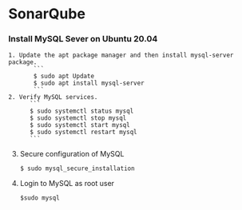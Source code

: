 # SonarQube

### Install MySQL Sever on Ubuntu 20.04

    1. Update the apt package manager and then install mysql-server package.
           ```
           $ sudo apt Update
           $ sudo apt install mysql-server
           ```
    2. Verify MySQL services.
          ```
          $ sudo systemctl status mysql
          $ sudo systemctl stop mysql
          $ sudo systemctl start mysql
          $ sudo systemctl restart mysql
          ```
   3. Secure configuration of MySQL
         ```
         $ sudo mysql_secure_installation

         ```
   4. Login to MySQL as root user
        ```
        $sudo mysql 
        ```   
